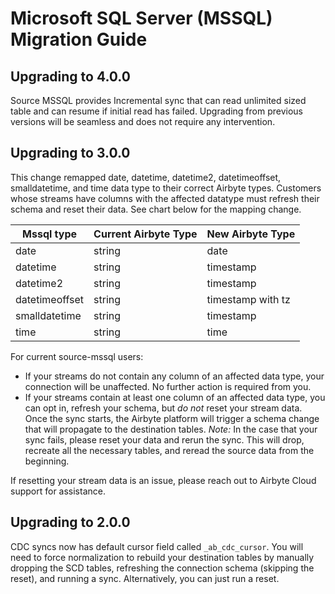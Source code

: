 # Microsoft SQL Server (MSSQL) Migration Guide

## Upgrading to 4.0.0
Source MSSQL provides Incremental sync that can read unlimited sized table and can resume if initial read has failed.
Upgrading from previous versions will be seamless and does not require any intervention. 

## Upgrading to 3.0.0
This change remapped date, datetime, datetime2, datetimeoffset, smalldatetime, and time data type to their correct Airbyte types. Customers whose streams have columns with the affected datatype must refresh their schema and reset their data. See chart below for the mapping change.

| Mssql type     | Current Airbyte Type | New Airbyte Type  |
|----------------|----------------------|-------------------|
| date           | string               | date              |
| datetime       | string               | timestamp         |
| datetime2      | string               | timestamp         |
| datetimeoffset | string               | timestamp with tz |
| smalldatetime  | string               | timestamp         |
| time           | string               | time              |

For current source-mssql users: 
- If your streams do not contain any column of an affected data type, your connection will be unaffected. No further action is required from you.
- If your streams contain at least one column of an affected data type, you can opt in, refresh your schema, but *do not* reset your stream data. Once the sync starts, the Airbyte platform will trigger a schema change that will propagate to the destination tables. *Note:* In the case that your sync fails, please reset your data and rerun the sync. This will drop, recreate all the necessary tables, and reread the source data from the beginning.

If resetting your stream data is an issue, please reach out to Airbyte Cloud support for assistance.

## Upgrading to 2.0.0
CDC syncs now has default cursor field called `_ab_cdc_cursor`. You will need to force normalization to rebuild your destination tables by manually dropping the SCD tables, refreshing the connection schema (skipping the reset), and running a sync. Alternatively, you can just run a reset.
